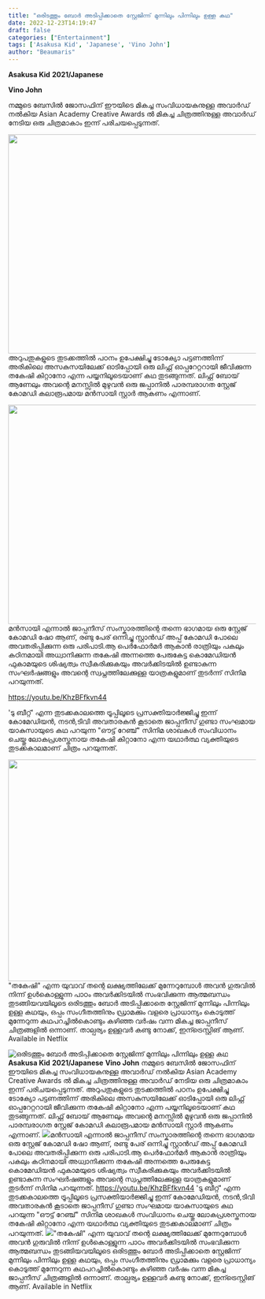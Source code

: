 ```yaml
---
title: "ഒരിടത്തും ബോർ അടിപ്പിക്കാതെ സ്റ്റേജിന്ന് മുന്നിലും പിന്നിലും ഉള്ള കഥ"
date: 2022-12-23T14:19:47
draft: false
categories: ["Entertainment"]
tags: ['Asakusa Kid', 'Japanese', 'Vino John']
author: "Beaumaris"
---
```


<strong>Asakusa Kid</strong>
<strong>2021/Japanese</strong>

<strong>Vino John</strong>

നമ്മുടെ ബേസിൽ ജോസഫിന് ഈയിടെ മികച്ച സംവിധായകനുള്ള അവാർഡ് നൽകിയ Asian Academy Creative Awards ൽ മികച്ച ചിത്രത്തിനുള്ള അവാർഡ് നേടിയ ഒരു ചിത്രമാകാം ഇന്ന് പരിചയപ്പെടുന്നത്.

<img class="size-full wp-image-368387 aligncenter" src="https://cdn.boolokam.com/articles/2022/12/VVEEE.jpg" alt="" width="800" height="445" />അറുപതുകളുടെ തുടക്കത്തിൽ പഠനം ഉപേക്ഷിച്ചു ടോക്യോ പട്ടണത്തിന്ന് അരികിലെ അസകുസയിലേക്ക് ഓടിപ്പോയി ഒരു ലിഫ്റ്റ് ഓപ്പറേറ്ററായി ജീവിക്കുന്ന തകേഷി കിറ്റാനോ എന്ന പയ്യനിലൂടെയാണ് കഥ തുടങ്ങുന്നത്. ലിഫ്റ്റ് ബോയ് ആണേലും അവന്റെ മനസ്സിൽ മുഴുവൻ ഒരു ജപ്പാനിൽ പാരമ്പരാഗത സ്റ്റേജ് കോമഡി കലാരൂപമായ മൻസായി സ്റ്റാർ ആകണം എന്നാണ്.

<img class="size-large wp-image-368388 aligncenter" src="https://cdn.boolokam.com/articles/2022/12/CCCCCC-1-1024x569.jpg" alt="" width="800" height="445" />മൻസായി എന്നാൽ ജാപ്പനീസ് സംസ്കാരത്തിന്റെ തന്നെ ഭാഗമായ ഒരു സ്റ്റേജ് കോമഡി ഷോ ആണ്, രണ്ടു പേര് ഒന്നിച്ചു സ്റ്റാൻഡ് അപ്പ് കോമഡി പോലെ അവതരിപ്പിക്കുന്ന ഒരു പരിപാടി.ആ പെർഫോർമർ ആകാൻ രാത്രിയും പകലും കഠിനമായി അധ്വാനിക്കുന്ന തകേഷി അന്നത്തെ പേരുകേട്ട കൊമേഡിയൻ ഫുകാമയുടെ ശിഷ്യത്വം സ്വീകരിക്കുകയും അവർക്കിടയിൽ ഉണ്ടാകുന്ന സംഘർഷങ്ങളും അവന്റെ സ്വപ്നത്തിലേക്കുള്ള യാത്രകളുമാണ് തുടർന്ന് സിനിമ പറയുന്നത്.

https://youtu.be/KhzBFfkvn44

'ടു ബീറ്റ്' എന്ന തുടക്കകാലത്തെ ട്രൂപ്പിലൂടെ പ്രസക്തിയാർജ്ജിച്ചു ഇന്ന് കോമേഡിയൻ, നടൻ,ടിവി അവതാരകൻ കൂടാതെ ജാപ്പനീസ് ഗുണ്ടാ സംഘമായ യാകുസായുടെ കഥ പറയുന്ന "ഔട്ട്‌ റേഞ്ച്" സിനിമ ശാഖകൾ സംവിധാനം ചെയ്തു ലോകപ്രശസ്തനായ തകേഷി കിറ്റാനോ എന്ന യഥാർത്ഥ വ്യക്തിയുടെ തുടക്കകാലമാണ് ചിത്രം പറയുന്നത്.

<img class="size-large wp-image-368389 aligncenter" src="https://cdn.boolokam.com/articles/2022/12/EEEEEEEEEE-1024x576.jpg" alt="" width="800" height="450" />"തകേഷി" എന്ന യുവാവ് തന്റെ ലക്ഷ്യത്തിലേക്ക് മുന്നേറുമ്പോൾ അവൻ ഗുരുവിൽ നിന്ന് ഉൾകൊള്ളുന്ന പാഠം അവർക്കിടയിൽ സംഭവിക്കുന്ന ആത്മബന്ധം തുടങ്ങിയവയിലൂടെ ഒരിടത്തും ബോർ അടിപ്പിക്കാതെ സ്റ്റേജിന്ന് മുന്നിലും പിന്നിലും ഉള്ള കഥയും, ഒപ്പം സംഗീതത്തിനും ഡ്രാമക്കും വളരെ പ്രാധാന്യം കൊടുത്ത് മുന്നേറുന്ന കഥപറച്ചിൽകൊണ്ടും കഴിഞ്ഞ വർഷം വന്ന മികച്ച ജാപ്പനീസ് ചിത്രങ്ങളിൽ ഒന്നാണ്. താല്പര്യം ഉള്ളവർ കണ്ടു നോക്ക്, ഇന്ട്രെസ്റ്റിങ് ആണ്.
Available in Netflix


![ഒരിടത്തും ബോർ അടിപ്പിക്കാതെ സ്റ്റേജിന്ന് മുന്നിലും പിന്നിലും ഉള്ള കഥ](https://cdn.boolokam.com/articles/2022/12/VVEEE.jpg)**Asakusa Kid** **2021/Japanese** **Vino John** നമ്മുടെ ബേസിൽ ജോസഫിന് ഈയിടെ മികച്ച സംവിധായകനുള്ള അവാർഡ് നൽകിയ Asian Academy Creative Awards ൽ മികച്ച ചിത്രത്തിനുള്ള അവാർഡ് നേടിയ ഒരു ചിത്രമാകാം ഇന്ന് പരിചയപ്പെടുന്നത്. അറുപതുകളുടെ തുടക്കത്തിൽ പഠനം ഉപേക്ഷിച്ചു ടോക്യോ പട്ടണത്തിന്ന് അരികിലെ അസകുസയിലേക്ക് ഓടിപ്പോയി ഒരു ലിഫ്റ്റ് ഓപ്പറേറ്ററായി ജീവിക്കുന്ന തകേഷി കിറ്റാനോ എന്ന പയ്യനിലൂടെയാണ് കഥ തുടങ്ങുന്നത്. ലിഫ്റ്റ് ബോയ് ആണേലും അവന്റെ മനസ്സിൽ മുഴുവൻ ഒരു ജപ്പാനിൽ പാരമ്പരാഗത സ്റ്റേജ് കോമഡി കലാരൂപമായ മൻസായി സ്റ്റാർ ആകണം എന്നാണ്. ![](https://cdn.boolokam.com/articles/2022/12/CCCCCC-1-1024x569.jpg)മൻസായി എന്നാൽ ജാപ്പനീസ് സംസ്കാരത്തിന്റെ തന്നെ ഭാഗമായ ഒരു സ്റ്റേജ് കോമഡി ഷോ ആണ്, രണ്ടു പേര് ഒന്നിച്ചു സ്റ്റാൻഡ് അപ്പ് കോമഡി പോലെ അവതരിപ്പിക്കുന്ന ഒരു പരിപാടി.ആ പെർഫോർമർ ആകാൻ രാത്രിയും പകലും കഠിനമായി അധ്വാനിക്കുന്ന തകേഷി അന്നത്തെ പേരുകേട്ട കൊമേഡിയൻ ഫുകാമയുടെ ശിഷ്യത്വം സ്വീകരിക്കുകയും അവർക്കിടയിൽ ഉണ്ടാകുന്ന സംഘർഷങ്ങളും അവന്റെ സ്വപ്നത്തിലേക്കുള്ള യാത്രകളുമാണ് തുടർന്ന് സിനിമ പറയുന്നത്. https://youtu.be/KhzBFfkvn44 'ടു ബീറ്റ്' എന്ന തുടക്കകാലത്തെ ട്രൂപ്പിലൂടെ പ്രസക്തിയാർജ്ജിച്ചു ഇന്ന് കോമേഡിയൻ, നടൻ,ടിവി അവതാരകൻ കൂടാതെ ജാപ്പനീസ് ഗുണ്ടാ സംഘമായ യാകുസായുടെ കഥ പറയുന്ന "ഔട്ട്‌ റേഞ്ച്" സിനിമ ശാഖകൾ സംവിധാനം ചെയ്തു ലോകപ്രശസ്തനായ തകേഷി കിറ്റാനോ എന്ന യഥാർത്ഥ വ്യക്തിയുടെ തുടക്കകാലമാണ് ചിത്രം പറയുന്നത്. ![](https://cdn.boolokam.com/articles/2022/12/EEEEEEEEEE-1024x576.jpg)"തകേഷി" എന്ന യുവാവ് തന്റെ ലക്ഷ്യത്തിലേക്ക് മുന്നേറുമ്പോൾ അവൻ ഗുരുവിൽ നിന്ന് ഉൾകൊള്ളുന്ന പാഠം അവർക്കിടയിൽ സംഭവിക്കുന്ന ആത്മബന്ധം തുടങ്ങിയവയിലൂടെ ഒരിടത്തും ബോർ അടിപ്പിക്കാതെ സ്റ്റേജിന്ന് മുന്നിലും പിന്നിലും ഉള്ള കഥയും, ഒപ്പം സംഗീതത്തിനും ഡ്രാമക്കും വളരെ പ്രാധാന്യം കൊടുത്ത് മുന്നേറുന്ന കഥപറച്ചിൽകൊണ്ടും കഴിഞ്ഞ വർഷം വന്ന മികച്ച ജാപ്പനീസ് ചിത്രങ്ങളിൽ ഒന്നാണ്. താല്പര്യം ഉള്ളവർ കണ്ടു നോക്ക്, ഇന്ട്രെസ്റ്റിങ് ആണ്. Available in Netflix
